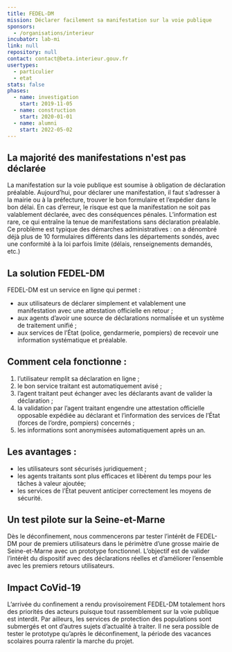 ```yaml
---
title: FEDEL-DM
mission: Déclarer facilement sa manifestation sur la voie publique
sponsors:
  - /organisations/interieur
incubator: lab-mi
link: null
repository: null
contact: contact@beta.interieur.gouv.fr
usertypes:
  - particulier
  - etat
stats: false
phases:
  - name: investigation
    start: 2019-11-05
  - name: construction
    start: 2020-01-01
  - name: alumni
    start: 2022-05-02
---
```


## La majorité des manifestations n'est pas déclarée

La manifestation sur la voie publique est soumise à obligation de déclaration préalable.
Aujourd’hui, pour déclarer une manifestation, il faut s’adresser à la mairie ou à la préfecture, trouver le bon formulaire et l’expédier dans le bon délai.
En cas d’erreur, le risque est que la manifestation ne soit pas valablement déclarée, avec des conséquences pénales.
L’information est rare, ce qui entraîne la tenue de manifestations sans déclaration préalable.
Ce problème est typique des démarches administratives : on a dénombré déjà plus de 10 formulaires différents dans les départements sondés, avec une conformité à la loi parfois limite (délais, renseignements demandés, etc.)

## La solution FEDEL-DM

FEDEL-DM est un service en ligne qui permet :
* aux utilisateurs de déclarer simplement et valablement une manifestation avec une attestation officielle en retour ;
* aux agents d’avoir une source de déclarations normalisée et un système de traitement unifié ;
* aux services de l’État (police, gendarmerie, pompiers) de recevoir une information systématique et préalable.


## Comment cela fonctionne :

1. l’utilisateur remplit sa déclaration en ligne ;
2. le bon service traitant  est automatiquement avisé ;
3. l’agent traitant peut échanger avec les déclarants avant de valider la déclaration ;
4. la validation par l’agent traitant engendre une attestation officielle opposable expédiée au déclarant et l’information des services de l’État (forces de l’ordre, pompiers) concernés ;
5. les informations sont anonymisées automatiquement après un an.

## Les avantages :

* les utilisateurs sont sécurisés juridiquement ;
* les agents traitants sont plus efficaces et libèrent du temps pour les tâches à valeur ajoutée;
* les services de l’État peuvent anticiper correctement les moyens de sécurité.

## Un test pilote sur la Seine-et-Marne

Dès le déconfinement, nous commencerons par tester l’intérêt de FEDEL-DM pour de premiers utilisateurs dans le périmètre d’une grosse mairie de Seine-et-Marne avec un prototype fonctionnel.
L’objectif est de valider l’intérêt du dispositif avec des déclarations réelles et d’améliorer l’ensemble avec les premiers retours utilisateurs.

## Impact CoVid-19

L’arrivée du confinement a rendu provisoirement FEDEL-DM totalement hors des priorités des acteurs puisque tout rassemblement sur la voie publique est interdit.
Par ailleurs, les services de protection des populations sont submergés et ont d’autres sujets d’actualité à traiter.
Il ne sera possible de tester le prototype qu’après le déconfinement,  la période des vacances scolaires pourra ralentir la marche du projet.
